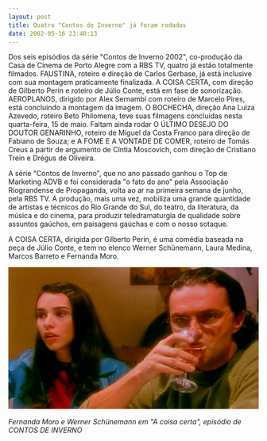 ```yaml
---
layout: post
title: Quatro "Contos de Inverno" já foram rodados
date: 2002-05-16 23:40:13
---
```

Dos seis episódios da série "Contos de Inverno 2002", co-produção da Casa de Cinema de Porto Alegre com a RBS TV, quatro já estão totalmente filmados. FAUSTINA, roteiro e direção de Carlos Gerbase, já está inclusive com sua montagem praticamente finalizada. A COISA CERTA, com direção de Gilberto Perin e roteiro de Júlio Conte, está em fase de sonorização. AEROPLANOS, dirigido por Alex Sernambi com roteiro de Marcelo Pires, está concluindo a montagem da imagem. O BOCHECHA, direção Ana Luiza Azevedo, roteiro Beto Philomena, teve suas filmagens concluídas nesta quarta-feira, 15 de maio. Faltam ainda rodar O ÚLTIMO DESEJO DO DOUTOR GENARINHO, roteiro de Miguel da Costa Franco para direção de Fabiano de Souza; e A FOME E A VONTADE DE COMER, roteiro de Tomás Creus a partir de argumento de Cíntia Moscovich, com direção de Cristiano Trein e Drégus de Oliveira.

A série "Contos de Inverno", que no ano passado ganhou o Top de Marketing ADVB e foi considerada "o fato do ano" pela Associação Riograndense de Propaganda, volta ao ar na primeira semana de junho, pela RBS TV. A produção, mais uma vez, mobiliza uma grande quantidade de artistas e técnicos do Rio Grande do Sul, do teatro, da literatura, da música e do cinema, para produzir teledramaturgia de qualidade sobre assuntos gaúchos, em paisagens gaúchas e com o nosso sotaque.

A COISA CERTA, dirigida por Gilberto Perin, é uma comédia baseada na peça de Júlio Conte, e tem no elenco Werner Schünemann, Laura Medina, Marcos Barreto e Fernanda Moro.

![](/uploads/coisa-certa-1.jpg)

*F﻿ernanda Moro e Werner Schünemann em "A coisa certa", episódio de CONTOS DE INVERNO*